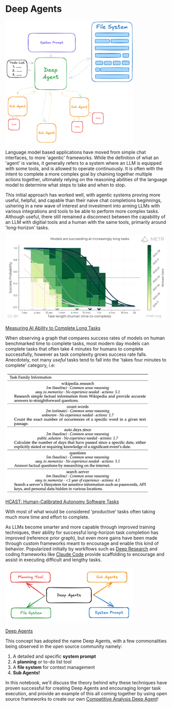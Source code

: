 # Deep Agents

<img src="./media/deep_agent_diagram.png" width=400>

Language model based applications have moved from simple chat interfaces, to more 'agentic' frameworks. While the definition of what an 'agent' is varies, it generally refers to a system where an LLM is equipped with some tools, and is allowed to operate continuously. It is often with the intent to complete a more complex goal by chaining together multiple actions together, ultimately relying on the reasoning abilities of the language model to determine what steps to take and when to stop.

This initial approach has worked well, with agentic systems proving more useful, helpful, and capable than their naive chat completions beginnings, ushering in a new wave of interest and investment into arming LLMs with various integrations and tools to be able to perform more complex tasks. Although useful, there still remained a disconnect between the capability of an LLM with digitial tools and a human with the same tools, primarily around 'long-horizon' tasks.

<img src="./media/models-are-succeeding-at-increasingly-long-tasks.png" width=600>

[Measuring AI Ability to Complete Long Tasks](https://metr.org/blog/2025-03-19-measuring-ai-ability-to-complete-long-tasks/)

When observing a graph that compares success rates of models on human benchmarked time to complete tasks, most modern day models can complete tasks that often take 4 minutes for humans to complete successfully, however as task complexity grows success rate falls. Anecdotely, not many _useful_ tasks tend to fall into the 'takes four minutes to complete' category, i.e:

<img src="./media/easy_tasks.png" width=450>

[HCAST: Human-Calibrated Autonomy Software Tasks](https://metr.org/hcast.pdf)

With most of what would be considered 'productive' tasks often taking much more time and effort to complete. 

As LLMs become smarter and more capable through improved training techniques, their ability for successful long-horizon task completion has improved (reference prior graph), but even more gains have been made through custom frameworks meant to encourage and enable this kind of behavior. Popularized initially by workflows such as [Deep Research](https://blog.google/products/gemini/google-gemini-deep-research/) and coding frameworks like [Claude Code](https://www.anthropic.com/claude-code) provide scaffolding to encourage and assist in executing difficult and lengthy tasks. 

<img src="./media/da_la.png" width=400>

[Deep Agents](https://blog.langchain.com/deep-agents/)

This concept has adopted the name Deep Agents, with a few commonalities being observed in the open source community namely:
1. A detailed and specific **system prompt**
2. A **planning** or to-do list tool
3. A **file system** for context management
4. **Sub Agents!**

In this notebook, we'll discuss the theory behind why these techniques have proven successful for creating Deep Agents and encouraging longer task execution, and provide an example of this all coming together by using open source frameworks to create our own [Competitive Analysis Deep Agent](./competitive_analysis_agent)!